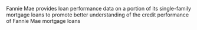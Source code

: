 Fannie Mae provides loan performance data on a portion of its single-family mortgage loans to promote better understanding of the credit performance of Fannie Mae mortgage loans
